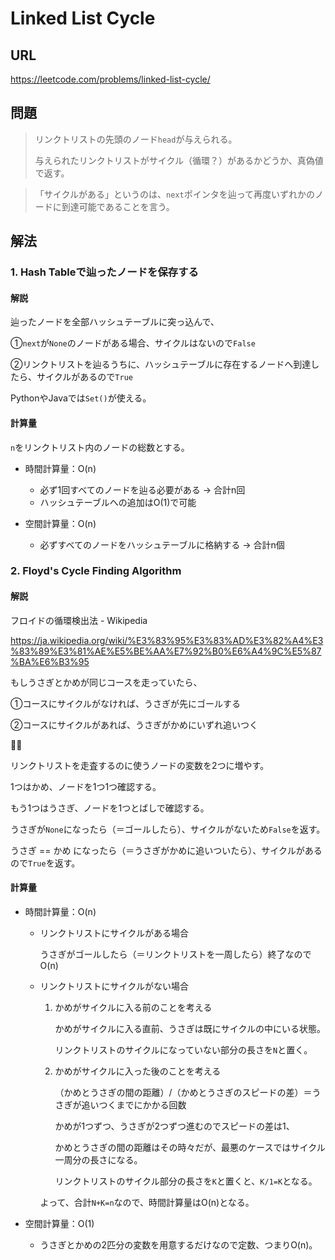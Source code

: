# Linked List Cycle

## URL
https://leetcode.com/problems/linked-list-cycle/

## 問題
> リンクトリストの先頭のノード`head`が与えられる。
> 
> 与えられたリンクトリストがサイクル（循環？）があるかどうか、真偽値で返す。

> 「サイクルがある」というのは、`next`ポインタを辿って再度いずれかのノードに到達可能であることを言う。


## 解法

### 1. Hash Tableで辿ったノードを保存する


#### 解説
辿ったノードを全部ハッシュテーブルに突っ込んで、

①`next`が`None`のノードがある場合、サイクルはないので`False`

②リンクトリストを辿るうちに、ハッシュテーブルに存在するノードへ到達したら、サイクルがあるので`True`

PythonやJavaでは`Set()`が使える。


#### 計算量
`n`をリンクトリスト内のノードの総数とする。
- 時間計算量：O(n)
    - 必ず1回すべてのノードを辿る必要がある → 合計n回
    - ハッシュテーブルへの追加はO(1)で可能

- 空間計算量：O(n)
    - 必ずすべてのノードをハッシュテーブルに格納する → 合計n個

### 2. Floyd's Cycle Finding Algorithm

#### 解説

フロイドの循環検出法 - Wikipedia

https://ja.wikipedia.org/wiki/%E3%83%95%E3%83%AD%E3%82%A4%E3%83%89%E3%81%AE%E5%BE%AA%E7%92%B0%E6%A4%9C%E5%87%BA%E6%B3%95

もしうさぎとかめが同じコースを走っていたら、

①コースにサイクルがなければ、うさぎが先にゴールする

②コースにサイクルがあれば、うさぎがかめにいずれ追いつく

🐇🐢

リンクトリストを走査するのに使うノードの変数を2つに増やす。

1つはかめ、ノードを1つ1つ確認する。

もう1つはうさぎ、ノードを1つとばしで確認する。

うさぎが`None`になったら（＝ゴールしたら）、サイクルがないため`False`を返す。

うさぎ == かめ になったら（＝うさぎがかめに追いついたら）、サイクルがあるので`True`を返す。

#### 計算量

- 時間計算量：O(n)
    - リンクトリストにサイクルがある場合

        うさぎがゴールしたら（＝リンクトリストを一周したら）終了なのでO(n)
    
    - リンクトリストにサイクルがない場合

        1. かめがサイクルに入る前のことを考える

            かめがサイクルに入る直前、うさぎは既にサイクルの中にいる状態。

            リンクトリストのサイクルになっていない部分の長さを`N`と置く。
        
        2. かめがサイクルに入った後のことを考える

            （かめとうさぎの間の距離）/（かめとうさぎのスピードの差）＝うさぎが追いつくまでにかかる回数

            かめが1つずつ、うさぎが2つずつ進むのでスピードの差は1、

            かめとうさぎの間の距離はその時々だが、最悪のケースではサイクル一周分の長さになる。

            リンクトリストのサイクル部分の長さを`K`と置くと、`K/1=K`となる。
        
        よって、合計`N+K=n`なので、時間計算量はO(n)となる。
    
- 空間計算量：O(1)

    - うさぎとかめの2匹分の変数を用意するだけなので定数、つまりO(n)。
